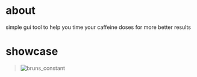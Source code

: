 # about
simple gui tool to help you time your caffeine doses for more better results

# showcase
> ![bruns_constant]([https://github.com/Kobley/Caffeine-Timing-Calclator/blob/master/media/test.gif])
